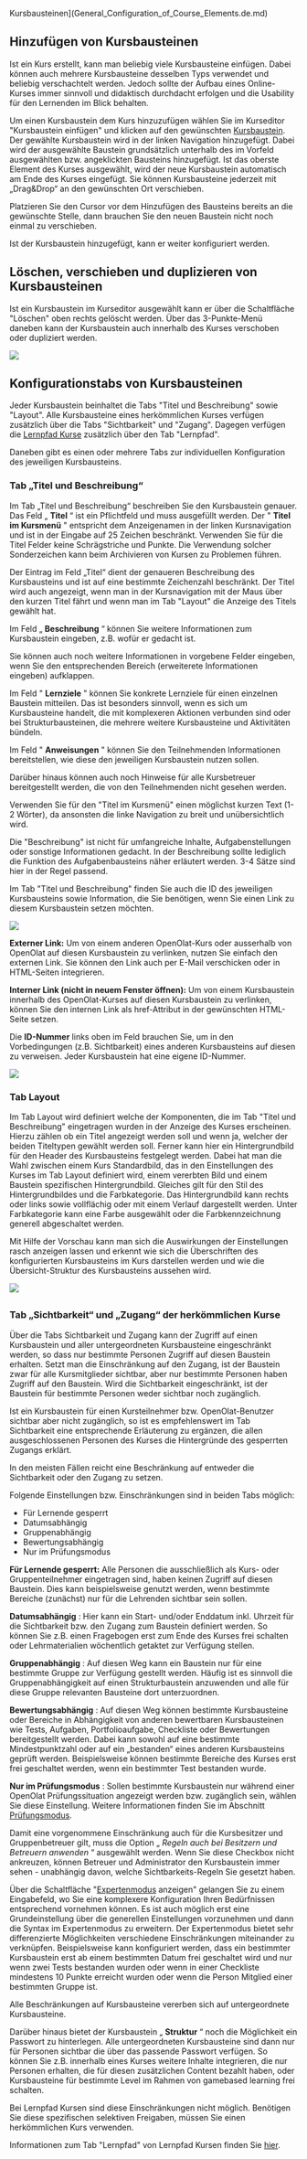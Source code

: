 Kursbausteinen](General_Configuration_of_Course_Elements.de.md)

## Hinzufügen von Kursbausteinen

Ist ein Kurs erstellt, kann man beliebig viele Kursbausteine einfügen. Dabei
können auch mehrere Kursbausteine desselben Typs verwendet und beliebig
verschachtelt werden. Jedoch sollte der Aufbau eines Online-Kurses immer
sinnvoll und didaktisch durchdacht erfolgen und die Usability für den
Lernenden im Blick behalten.

Um einen Kursbaustein dem Kurs hinzuzufügen wählen Sie im Kurseditor
"Kursbaustein einfügen" und klicken auf den gewünschten
[Kursbaustein](Kursbausteine.html). Der gewählte Kursbaustein wird in der
linken Navigation hinzugefügt. Dabei wird der ausgewählte Baustein
grundsätzlich unterhalb des im Vorfeld ausgewählten bzw. angeklickten
Bausteins hinzugefügt. Ist das oberste Element des Kurses ausgewählt, wird der
neue Kursbaustein automatisch am Ende des Kurses eingefügt. Sie können
Kursbausteine jederzeit mit „Drag&Drop“ an den gewünschten Ort verschieben.

  

Platzieren Sie den Cursor vor dem Hinzufügen des Bausteins bereits an die
gewünschte Stelle, dann brauchen Sie den neuen Baustein nicht noch einmal zu
verschieben.

Ist der Kursbaustein hinzugefügt, kann er weiter konfiguriert werden.

## Löschen, verschieben und duplizieren von Kursbausteinen

Ist ein Kursbaustein im Kurseditor ausgewählt kann er über die Schaltfläche
"Löschen" oben rechts gelöscht werden. Über das 3-Punkte-Menü daneben kann der
Kursbaustein auch innerhalb des Kurses verschoben oder dupliziert werden.

![](assets/löschen_kursbaustein.png)

## Konfigurationstabs von Kursbausteinen

Jeder Kursbaustein beinhaltet die Tabs "Titel und Beschreibung" sowie
"Layout". Alle Kursbausteine eines herkömmlichen Kurses verfügen zusätzlich
über die Tabs "Sichtbarkeit" und "Zugang". Dagegen verfügen die [Lernpfad
Kurse](../../pages/viewpage.action%EF%B9%96pageId=108593191.html) zusätzlich
über den Tab "Lernpfad".

Daneben gibt es einen oder mehrere Tabs zur individuellen Konfiguration des
jeweiligen Kursbausteins.

###  Tab „Titel und Beschreibung“

Im Tab „Titel und Beschreibung“ beschreiben Sie den Kursbaustein genauer. Das
Feld „ **Titel** “ ist ein Pflichtfeld und muss ausgefüllt werden. Der "
**Titel im Kursmenü** " entspricht dem Anzeigenamen in der linken
Kursnavigation und ist in der Eingabe auf 25 Zeichen beschränkt. Verwenden Sie
für die Titel Felder keine Schrägstriche und Punkte. Die Verwendung solcher
Sonderzeichen kann beim Archivieren von Kursen zu Problemen führen.

Der Eintrag im Feld „Titel“ dient der genaueren Beschreibung des Kursbausteins
und ist auf eine bestimmte Zeichenzahl beschränkt. Der Titel wird auch
angezeigt, wenn man in der Kursnavigation mit der Maus über den kurzen Titel
fährt und wenn man im Tab "Layout" die Anzeige des Titels gewählt hat.

Im Feld „ **Beschreibung** “ können Sie weitere Informationen zum Kursbaustein
eingeben, z.B. wofür er gedacht ist.

Sie können auch noch weitere Informationen in vorgebene Felder eingeben, wenn
Sie den entsprechenden Bereich (erweiterete Informationen eingeben)
aufklappen.

Im Feld " **Lernziele** " können Sie konkrete Lernziele für einen einzelnen
Baustein mitteilen. Das ist besonders sinnvoll, wenn es sich um Kursbausteine
handelt, die mit komplexeren Aktionen verbunden sind oder bei
Strukturbausteinen, die mehrere weitere Kursbausteine und Aktivitäten bündeln.

Im Feld " **Anweisungen** " können Sie den Teilnehmenden Informationen
bereitstellen, wie diese den jeweiligen Kursbaustein nutzen sollen.

Darüber hinaus können auch noch Hinweise für alle Kursbetreuer bereitgestellt
werden, die von den Teilnehmenden nicht gesehen werden.

Verwenden Sie für den "Titel im Kursmenü" einen möglichst kurzen Text (1-2
Wörter), da ansonsten die linke Navigation zu breit und unübersichtlich wird.

Die "Beschreibung" ist nicht für umfangreiche Inhalte, Aufgabenstellungen oder
sonstige Informationen gedacht. In der Beschreibung sollte lediglich die
Funktion des Aufgabenbausteins näher erläutert werden. 3-4 Sätze sind hier in
der Regel passend.

Im Tab "Titel und Beschreibung" finden Sie auch die ID des jeweiligen
Kursbausteins sowie Information, die Sie benötigen, wenn Sie einen Link zu
diesem Kursbaustein setzen möchten.

![](assets/KB_Link_setzen.png)

 **Externer Link:** Um von einem anderen OpenOlat-Kurs oder ausserhalb von
OpenOlat auf diesen Kursbaustein zu verlinken, nutzen Sie einfach den externen
Link. Sie können den Link auch per E-Mail verschicken oder in HTML-Seiten
integrieren.

 **Interner Link (nicht in neuem Fenster öffnen):** Um von einem Kursbaustein
innerhalb des OpenOlat-Kurses auf diesen Kursbaustein zu verlinken, können Sie
den internen Link als href-Attribut in der gewünschten HTML-Seite setzen.

Die **ID-Nummer** links oben im Feld brauchen Sie, um in den Vorbedingungen
(z.B. Sichtbarkeit) eines anderen Kursbausteins auf diesen zu verweisen. Jeder
Kursbaustein hat eine eigene ID-Nummer.

![](assets/Baustein_ID.png)

### Tab Layout

Im Tab Layout wird definiert welche der Komponenten, die im Tab "Titel und
Beschreibung" eingetragen wurden in der Anzeige des Kurses erscheinen. Hierzu
zählen ob ein Titel angezeigt werden soll und wenn ja, welcher der beiden
Titeltypen gewählt werden soll. Ferner kann hier ein Hintergrundbild für den
Header des Kursbausteins festgelegt werden. Dabei hat man die Wahl zwischen
einem Kurs Standardbild, das in den Einstellungen des Kurses im Tab Layout
definiert wird, einem vererbten Bild und einem Baustein spezifischen
Hintergrundbild. Gleiches gilt für den Stil des Hintergrundbildes und die
Farbkategorie. Das Hintergrundbild kann rechts oder links sowie vollflächig
oder mit einem Verlauf dargestellt werden. Unter Farbkategorie kann eine Farbe
ausgewählt oder die Farbkennzeichnung generell abgeschaltet werden.

Mit Hilfe der Vorschau kann man sich die Auswirkungen der Einstellungen rasch
anzeigen lassen und erkennt wie sich die Überschriften des konfigurierten
Kursbausteins im Kurs darstellen werden und wie die Übersicht-Struktur des
Kursbausteins aussehen wird.

![](assets/Tab_Layoutd.png)

##

###  Tab „Sichtbarkeit“ und „Zugang“ der herkömmlichen Kurse

Über die Tabs Sichtbarkeit und Zugang kann der Zugriff auf einen Kursbaustein
und aller untergeordneten Kursbausteine eingeschränkt werden, so dass nur
bestimmte Personen Zugriff auf diesen Baustein erhalten. Setzt man die
Einschränkung auf den Zugang, ist der Baustein zwar für alle Kursmitglieder
sichtbar, aber nur bestimmte Personen haben Zugriff auf den Baustein. Wird die
Sichtbarkeit eingeschränkt, ist der Baustein für bestimmte Personen weder
sichtbar noch zugänglich.

Ist ein Kursbaustein für einen Kursteilnehmer bzw. OpenOlat-Benutzer sichtbar
aber nicht zugänglich, so ist es empfehlenswert im Tab Sichtbarkeit eine
entsprechende Erläuterung zu ergänzen, die allen ausgeschlossenen Personen des
Kurses die Hintergründe des gesperrten Zugangs erklärt.

In den meisten Fällen reicht eine Beschränkung auf entweder die Sichtbarkeit
oder den Zugang zu setzen.

Folgende Einstellungen bzw. Einschränkungen sind in beiden Tabs möglich:

  * Für Lernende gesperrt
  * Datumsabhängig
  * Gruppenabhängig
  * Bewertungsabhängig
  * Nur im Prüfungsmodus

 **Für Lernende gesperrt:** Alle Personen die ausschließlich als Kurs- oder
Gruppenteilnehmer eingetragen sind, haben keinen Zugriff auf diesen Baustein.
Dies kann beispielsweise genutzt werden, wenn bestimmte Bereiche (zunächst)
nur für die Lehrenden sichtbar sein sollen.

 **Datumsabhängig** : Hier kann ein Start- und/oder Enddatum inkl. Uhrzeit für
die Sichtbarkeit bzw. den Zugang zum Baustein definiert werden. So können Sie
z.B. einen Fragebogen erst zum Ende des Kurses frei schalten oder
Lehrmaterialien wöchentlich getaktet zur Verfügung stellen.

 **Gruppenabhängig** : Auf diesen Weg kann ein Baustein nur für eine bestimmte
Gruppe zur Verfügung gestellt werden. Häufig ist es sinnvoll die
Gruppenabhängigkeit auf einen Strukturbaustein anzuwenden und alle für diese
Gruppe relevanten Bausteine dort unterzuordnen.

 **Bewertungsabhängig** : Auf diesen Weg können bestimmte Kursbausteine oder
Bereiche in Abhängigkeit von anderen bewertbaren Kursbausteinen wie Tests,
Aufgaben, Portfolioaufgabe, Checkliste oder Bewertungen bereitgestellt werden.
Dabei kann sowohl auf eine bestimmte Mindestpunktzahl oder auf ein „bestanden“
eines anderen Kursbausteins geprüft werden. Beispielsweise können bestimmte
Bereiche des Kurses erst frei geschaltet werden, wenn ein bestimmter Test
bestanden wurde.

 **Nur im Prüfungsmodus** : Sollen bestimmte Kursbaustein nur während einer
OpenOlat Prüfungssituation angezeigt werden bzw. zugänglich sein, wählen Sie
diese Einstellung. Weitere Informationen finden Sie im Abschnitt
[Prüfungsmodus](../../pages/viewpage.action%EF%B9%96pageId=108593203.html).

Damit eine vorgenommene Einschränkung auch für die Kursbesitzer und
Gruppenbetreuer gilt, muss die Option „ _Regeln auch bei Besitzern und
Betreuern anwenden_ “ ausgewählt werden. Wenn Sie diese Checkbox nicht
ankreuzen, können Betreuer und Administrator den Kursbaustein immer sehen -
unabhängig davon, welche Sichtbarkeits-Regeln Sie gesetzt haben.

Über die Schaltfläche
"[Expertenmodus](../../pages/viewpage.action%EF%B9%96pageId=108593655.html)
anzeigen" gelangen Sie zu einem Eingabefeld, wo Sie eine komplexere
Konfiguration Ihren Bedürfnissen entsprechend vornehmen können. Es ist auch
möglich erst eine Grundeinstellung über die generellen Einstellungen
vorzunehmen und dann die Syntax im Expertenmodus zu erweitern. Der
Expertenmodus bietet sehr differenzierte Möglichkeiten verschiedene
Einschränkungen miteinander zu verknüpfen. Beispielsweise kann konfiguriert
werden, dass ein bestimmter Kursbaustein erst ab einem bestimmten Datum frei
geschaltet wird und nur wenn zwei Tests bestanden wurden oder wenn in einer
Checkliste mindestens 10 Punkte erreicht wurden oder wenn die Person Mitglied
einer bestimmten Gruppe ist.

Alle Beschränkungen auf Kursbausteine vererben sich auf untergeordnete
Kursbausteine.

Darüber hinaus bietet der Kursbaustein „ **Struktur** “ noch die Möglichkeit
ein Passwort zu hinterlegen. Alle untergeordneten Kursbausteine sind dann nur
für Personen sichtbar die über das passende Passwort verfügen. So können Sie
z.B. innerhalb eines Kurses weitere Inhalte integrieren, die nur Personen
erhalten, die für diesen zusätzlichen Content bezahlt haben, oder
Kursbausteine für bestimmte Level im Rahmen von gamebased learning frei
schalten.

Bei Lernpfad Kursen sind diese Einschränkungen nicht möglich. Benötigen Sie
diese spezifischen selektiven Freigaben, müssen Sie einen herkömmlichen Kurs
verwenden.

Informationen zum Tab "Lernpfad" von Lernpfad Kursen finden Sie
[hier](Lernpfad+Kurs++-+Kurseditor.html).

  

  

